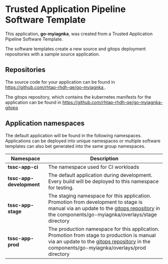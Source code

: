 # Trusted Application Pipeline Software Template

This application, **go-myiagnka**, was created from a Trusted Application Pipeline Software Template.

The software templates create a new source and gitops deployment repositories with a sample source application. 

## Repositories

The source code for your application can be found in [https://github.com/rhtap-rhdh-qe/go-myiagnka ](https://github.com/rhtap-rhdh-qe/go-myiagnka ).
 
The gitops repository, which contains the kubernetes manifests for the application can be found in 
[https://github.com/rhtap-rhdh-qe/go-myiagnka-gitops ](https://github.com/rhtap-rhdh-qe/go-myiagnka-gitops ) 

## Application namespaces 

The default application will be found in the following namespaces. Applications can be deployed into unique namespaces or multiple software templates can also bet generated into the same group namespaces.  

|  Namespace   |  Description   |  
| -------- | -------- |
| **tssc-app-ci** | The namespace used for CI workloads |
| **tssc-app-development** | The default application during development. Every build will be deployed to this namespace for testing. |
| **tssc-app-stage** | The staging namespace for this application. Promotion from development to stage is manual via an update to the [gitops repository](https://github.com/rhtap-rhdh-qe/go-myiagnka-gitops ) in the components/go-myiagnka/overlays/stage directory |
| **tssc-app-prod** | The production namespace for this application. Promotion from stage to production is manual via an update to the [gitops repository](https://github.com/rhtap-rhdh-qe/go-myiagnka-gitops ) in the components/go-myiagnka/overlays/prod directory |